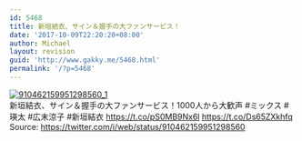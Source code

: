 ```yaml
---
id: 5468
title: 新垣結衣、サイン＆握手の大ファンサービス！
date: '2017-10-09T22:20:20+08:00'
author: Michael
layout: revision
guid: 'http://www.gakky.me/5468.html'
permalink: '/?p=5468'
---
```


[![910462159951298560_1](http://www.yui-aragaki.org/wp-content/uploads/2017/09/910462159951298560_1.jpg)](http://www.yui-aragaki.org/wp-content/uploads/2017/09/910462159951298560_1.jpg)  
新垣結衣、サイン＆握手の大ファンサービス！1000人から大歓声 #ミックス #瑛太 #広末涼子 #新垣結衣 https://t.co/pS0MB9Nx6l https://t.co/Ds65ZXkhfq  
Source: <https://twitter.com/i/web/status/910462159951298560>